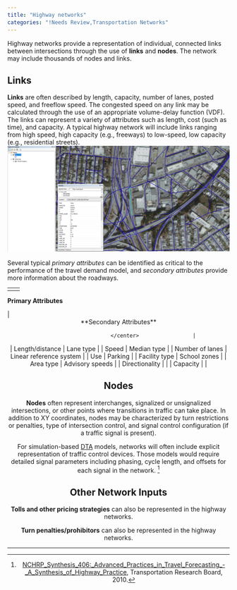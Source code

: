 ```yaml
---
title: "Highway networks"
categories: "!Needs Review,Transportation Networks"
---
```


Highway networks provide a representation of individual, connected links between intersections through the use of **links** and **nodes**. The network may include thousands of nodes and links.

Links
-----

**Links** are often described by length, capacity, number of lanes, posted speed, and freeflow speed. The congested speed on any link may be calculated through the use of an appropriate volume-delay function (VDF). The links can represent a variety of attributes such as length, cost (such as time), and capacity. A typical highway network will include links ranging from high speed, high capacity (e.g., freeways) to low-speed, low capacity (e.g., residential streets).
![Sample Highway Network Link](HighwayNetworkLinkExample.png "fig:Sample Highway Network Link")

Several typical *primary attributes* can be identified as critical to the performance of the travel demand model, and *secondary attributes* provide more information about the roadways.

|                        |                          |
|------------------------|--------------------------|
| <center>               
 **Primary Attributes**  
                         
 </center>               | <center>                 
                          **Secondary Attributes**  
                                                    
                          </center>                 |
| Length/distance        | Lane type                |
| Speed                  | Median type              |
| Number of lanes        | Linear reference system  |
| Use                    | Parking                  |
| Facility type          | School zones             |
| Area type              | Advisory speeds          |
| Directionality         |                          |
| Capacity               |                          |

Nodes
-----

**Nodes** often represent interchanges, signalized or unsignalized intersections, or other points where transitions in traffic can take place. In addition to XY coordinates, nodes may be characterized by turn restrictions or penalties, type of intersection control, and signal control configuration (if a traffic signal is present).

For simulation-based [DTA](Benefits_of_dynamic_network_models) models, networks will often include explicit representation of traffic control devices. Those models would require detailed signal parameters including phasing, cycle length, and offsets for each signal in the network. [^1]

Other Network Inputs
--------------------

**Tolls and other pricing strategies** can also be represented in the highway networks.

**Turn penalties/prohibitors** can also be represented in the highway networks.

------------------------------------------------------------------------

[^1]: [NCHRP\_Synthesis\_406:\_Advanced\_Practices\_in\_Travel\_Forecasting\_-\_A\_Synthesis\_of\_Highway\_Practice](NCHRP_Synthesis_406:_Advanced_Practices_in_Travel_Forecasting_-_A_Synthesis_of_Highway_Practice), Transportation Research Board, 2010.

